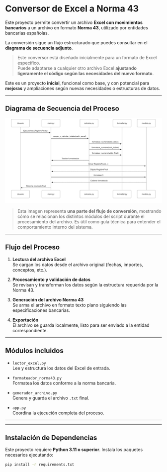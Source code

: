 # Conversor de Excel a Norma 43

Este proyecto permite convertir un archivo **Excel con movimientos bancarios** a un archivo en formato **Norma 43**, utilizado por entidades bancarias españolas.  

La conversión sigue un flujo estructurado que puedes consultar en el **diagrama de secuencia adjunto**.

> Este conversor está diseñado inicialmente para un formato de Excel específico.  
> Puede adaptarse a cualquier otro archivo Excel **ajustando ligeramente el código según las necesidades del nuevo formato**.

Este es un proyecto **inicial**, funcional como base, y con potencial para **mejoras** y ampliaciones según nuevas necesidades o estructuras de datos.

---

## Diagrama de Secuencia del Proceso

![Diagrama de secuencia del proceso](img/flujo.png)

> Esta imagen representa **una parte del flujo de conversión**, mostrando cómo se relacionan los distintos módulos del script durante el procesamiento del archivo. Es útil como guía técnica para entender el comportamiento interno del sistema.

---

## Flujo del Proceso

1. **Lectura del archivo Excel**  
   Se cargan los datos desde el archivo original (fechas, importes, conceptos, etc.).

2. **Procesamiento y validación de datos**  
   Se revisan y transforman los datos según la estructura requerida por la Norma 43.

3. **Generación del archivo Norma 43**  
   Se arma el archivo en formato texto plano siguiendo las especificaciones bancarias.

4. **Exportación**  
   El archivo se guarda localmente, listo para ser enviado a la entidad correspondiente.

---

## Módulos incluidos

- `lector_excel.py`  
  Lee y estructura los datos del Excel de entrada.

- `formateador_norma43.py`  
  Formatea los datos conforme a la norma bancaria.

- `generador_archivo.py`  
  Genera y guarda el archivo `.txt` final.

- `app.py`  
  Coordina la ejecución completa del proceso.

---


---

## Instalación de Dependencias

Este proyecto requiere **Python 3.11 o superior**. Instala los paquetes necesarios ejecutando:

```bash
pip install -r requirements.txt


